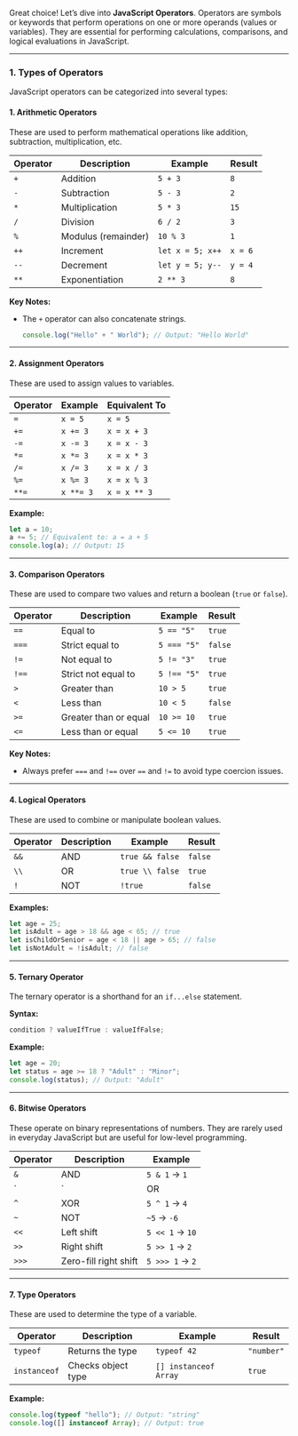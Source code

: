 Great choice! Let’s dive into **JavaScript Operators**. Operators are symbols or keywords that perform operations on one or more operands (values or variables). They are essential for performing calculations, comparisons, and logical evaluations in JavaScript.

---

### **1. Types of Operators**
JavaScript operators can be categorized into several types:

#### **1. Arithmetic Operators**
These are used to perform mathematical operations like addition, subtraction, multiplication, etc.

| Operator | Description          | Example           | Result      |
|----------|----------------------|-------------------|-------------|
| `+`      | Addition             | `5 + 3`           | `8`         |
| `-`      | Subtraction          | `5 - 3`           | `2`         |
| `*`      | Multiplication       | `5 * 3`           | `15`        |
| `/`      | Division             | `6 / 2`           | `3`         |
| `%`      | Modulus (remainder)  | `10 % 3`          | `1`         |
| `++`     | Increment            | `let x = 5; x++`  | `x = 6`     |
| `--`     | Decrement            | `let y = 5; y--`  | `y = 4`     |
| `**`     | Exponentiation       | `2 ** 3`          | `8`         |

**Key Notes:**
- The `+` operator can also concatenate strings.
  ```javascript
  console.log("Hello" + " World"); // Output: "Hello World"
  ```

---

#### **2. Assignment Operators**
These are used to assign values to variables.

| Operator | Example           | Equivalent To      |
|----------|-------------------|--------------------|
| `=`      | `x = 5`           | `x = 5`           |
| `+=`     | `x += 3`          | `x = x + 3`       |
| `-=`     | `x -= 3`          | `x = x - 3`       |
| `*=`     | `x *= 3`          | `x = x * 3`       |
| `/=`     | `x /= 3`          | `x = x / 3`       |
| `%=`     | `x %= 3`          | `x = x % 3`       |
| `**=`    | `x **= 3`         | `x = x ** 3`      |

**Example:**
```javascript
let a = 10;
a += 5; // Equivalent to: a = a + 5
console.log(a); // Output: 15
```

---

#### **3. Comparison Operators**
These are used to compare two values and return a boolean (`true` or `false`).

| Operator | Description          | Example          | Result   |
|----------|----------------------|------------------|----------|
| `==`     | Equal to             | `5 == "5"`       | `true`   |
| `===`    | Strict equal to      | `5 === "5"`      | `false`  |
| `!=`     | Not equal to         | `5 != "3"`       | `true`   |
| `!==`    | Strict not equal to  | `5 !== "5"`      | `true`   |
| `>`      | Greater than         | `10 > 5`         | `true`   |
| `<`      | Less than            | `10 < 5`         | `false`  |
| `>=`     | Greater than or equal| `10 >= 10`       | `true`   |
| `<=`     | Less than or equal   | `5 <= 10`        | `true`   |

**Key Notes:**
- Always prefer `===` and `!==` over `==` and `!=` to avoid type coercion issues.

---

#### **4. Logical Operators**
These are used to combine or manipulate boolean values.

| Operator | Description          | Example                | Result   |
|----------|----------------------|------------------------|----------|
| `&&`     | AND                  | `true && false`        | `false`  |
| `\\`     | OR                   | `true \\ false`        | `true`   |
| `!`      | NOT                  | `!true`                | `false`  |

**Examples:**
```javascript
let age = 25;
let isAdult = age > 18 && age < 65; // true
let isChildOrSenior = age < 18 || age > 65; // false
let isNotAdult = !isAdult; // false
```

---

#### **5. Ternary Operator**
The ternary operator is a shorthand for an `if...else` statement.

**Syntax:**
```javascript
condition ? valueIfTrue : valueIfFalse;
```

**Example:**
```javascript
let age = 20;
let status = age >= 18 ? "Adult" : "Minor";
console.log(status); // Output: "Adult"
```

---

#### **6. Bitwise Operators**
These operate on binary representations of numbers. They are rarely used in everyday JavaScript but are useful for low-level programming.

| Operator | Description          | Example           |
|----------|----------------------|-------------------|
| `&`      | AND                  | `5 & 1` → `1`     |
| `|`      | OR                   | `5 | 1` → `5`     |
| `^`      | XOR                  | `5 ^ 1` → `4`     |
| `~`      | NOT                  | `~5` → `-6`       |
| `<<`     | Left shift           | `5 << 1` → `10`   |
| `>>`     | Right shift          | `5 >> 1` → `2`    |
| `>>>`    | Zero-fill right shift| `5 >>> 1` → `2`   |

---

#### **7. Type Operators**
These are used to determine the type of a variable.

| Operator     | Description          | Example               | Result       |
|--------------|----------------------|-----------------------|--------------|
| `typeof`     | Returns the type     | `typeof 42`           | `"number"`   |
| `instanceof` | Checks object type   | `[] instanceof Array` | `true`       |

**Example:**
```javascript
console.log(typeof "hello"); // Output: "string"
console.log([] instanceof Array); // Output: true
```


